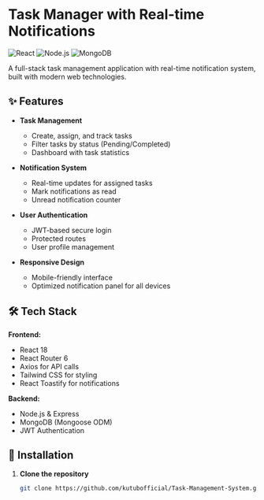 # Task Manager with Real-time Notifications

![React](https://img.shields.io/badge/React-18.2-blue)
![Node.js](https://img.shields.io/badge/Node.js-18.x-green)
![MongoDB](https://img.shields.io/badge/MongoDB-6.0-green)

A full-stack task management application with real-time notification system, built with modern web technologies.

## ✨ Features

- **Task Management**
  - Create, assign, and track tasks
  - Filter tasks by status (Pending/Completed)
  - Dashboard with task statistics

- **Notification System**
  - Real-time updates for assigned tasks
  - Mark notifications as read
  - Unread notification counter

- **User Authentication**
  - JWT-based secure login
  - Protected routes
  - User profile management

- **Responsive Design**
  - Mobile-friendly interface
  - Optimized notification panel for all devices

## 🛠 Tech Stack

**Frontend:**
- React 18
- React Router 6
- Axios for API calls
- Tailwind CSS for styling
- React Toastify for notifications

**Backend:**
- Node.js & Express
- MongoDB (Mongoose ODM)
- JWT Authentication

## 🚀 Installation

1. **Clone the repository**
   ```bash
   git clone https://github.com/kutubofficial/Task-Management-System.git
